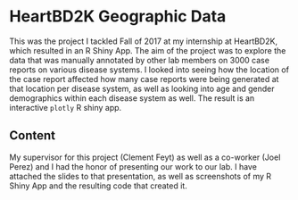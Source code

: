# HeartBD2K Geographic Data
This was the project I tackled Fall of 2017 at my internship at HeartBD2K, which resulted in an R Shiny App. The aim of the project was to explore the data that was manually annotated by other lab members on 3000 case reports on various disease systems. I looked into seeing how the location of the case report affected how many case reports were being generated at that location per disease system, as well as looking into age and gender demographics within each disease system as well. The result is an interactive `plotly` R shiny app.

## Content
My supervisor for this project (Clement Feyt) as well as a co-worker (Joel Perez) and I had the honor of presenting our work to our lab. I have attached the slides to that presentation, as well as screenshots of my R Shiny App and the resulting code that created it.
